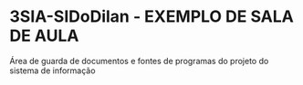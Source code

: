 # 3SIA-SIDoDilan - EXEMPLO DE SALA DE AULA
Área de guarda de documentos e fontes de programas do projeto do sistema de informação
